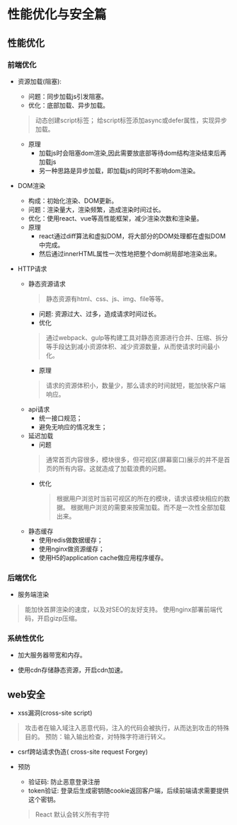# 性能优化与安全篇

## 性能优化

### 前端优化

- 资源加载(阻塞):

  - 问题：同步加载js引发阻塞。
  - 优化：底部加载、异步加载。
  > 动态创建script标签；
  > 给script标签添加async或defer属性，实现异步加载。

  - 原理
    - 加载js时会阻塞dom渲染,因此需要放底部等待dom结构渲染结束后再加载js
    - 另一种思路是异步加载，即加载js的同时不影响dom渲染。

- DOM渲染

  - 构成：初始化渲染、DOM更新。
  - 问题：渲染量大，渲染频繁，造成渲染时间过长。
  - 优化：使用react、vue等高性能框架，减少渲染次数和渲染量。
  - 原理
    - react通过diff算法和虚拟DOM，将大部分的DOM处理都在虚拟DOM中完成。
    - 然后通过innerHTML属性一次性地把整个dom树局部地渲染出来。

- HTTP请求

  - 静态资源请求
    > 静态资源有html、css、js、img、file等等。
    - 问题: 资源过大、过多，造成请求时间过长。
    - 优化
    > 通过webpack、gulp等构建工具对静态资源进行合并、压缩、拆分等手段达到减小资源体积、减少资源数量，从而使请求时间最小化。
    - 原理
    > 请求的资源体积小，数量少，那么请求的时间就短，能加快客户端响应。
  - api请求
    - 统一接口规范；
    - 避免无响应的情况发生；
  - 延迟加载
    - 问题
    > 通常首页内容很多，模块很多，但可视区(屏幕窗口)展示的并不是首页的所有内容。这就造成了加载浪费的问题。
    - 优化
      > 根据用户浏览时当前可视区的所在的模块，请求该模块相应的数据。
      > 根据用户浏览的需要来按需加载。而不是一次性全部加载出来。
  - 静态缓存
    - 使用redis做数据缓存；
    - 使用nginx做资源缓存；
    - 使用H5的application cache做应用程序缓存。

### 后端优化

- 服务端渲染
> 能加快首屏渲染的速度，以及对SEO的友好支持。
> 使用nginx部署前端代码，开启gizp压缩。

### 系统性优化

- 加大服务器带宽和内存。

- 使用cdn存储静态资源，开启cdn加速。

## web安全

- xss漏洞(cross-site script)
> 攻击者在输入域注入恶意代码，注入的代码会被执行，从而达到攻击的特殊目的。
> 预防：输入输出检查，对特殊字符进行转义。

- csrf跨站请求伪造( cross-site request Forgey)

- 预防

  - 验证码:  防止恶意登录注册
  - token验证: 登录后生成密钥随cookie返回客户端，后续前端请求需要提供这个密钥。

  > React 默认会转义所有字符